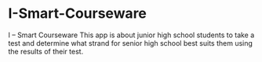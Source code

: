 # I-Smart-Courseware

I – Smart Courseware This app is about junior high school students to take a test and determine what strand for senior high school best suits them using the results of their test.
